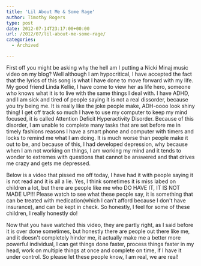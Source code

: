 ```yaml
---
title: 'Lil About Me & Some Rage'
author: Timothy Rogers
type: post
date: 2012-07-14T23:17:00+00:00
url: /2012/07/lil-about-me-some-rage/
categories:
  - Archived

---
```

First off you might be asking why the hell am I putting a Nicki Minaj music video on my blog? Well although I am hypocritical, I have accepted the fact that the lyrics of this song is what I have done to move forward with my life. My good friend Linda Kellie, I have come to view her as life hero, someone who knows what it is to live with the same things I deal with. I have ADHD, and I am sick and tired of people saying it is not a real dissorder, because you try being me. It is really like the joke people make, ADH-oooo look shiny thing! I get off track so much I have to use my computer to keep my mind focused, it is called Attention Deficit Hyperactivity Disorder. Because of this disorder, I am unable to complete many tasks that are set before me in timely fashions reasons I have a smart phone and computer with timers and locks to remind me what I am doing. It is much worse than people make it out to be, and because of this, I had developed depression, why because when I am not working on things, I am working my mind and it tends to wonder to extremes with questions that cannot be answered and that drives me crazy and gets me depressed.

Below is a video that pissed me off today, I have had it with people saying it is not read and it is all a lie. Yes, I think sometimes it is miss labed on children a lot, but there are people like me who DO HAVE IT, IT IS NOT MADE UP!!! Please watch to see what these people say, it is something that can be treated with medication(which I can't afford because I don't have insurance), and can be kept in check. So honestly, I feel for some of these children, I really honestly do!

Now that you have watched this video, they are partly right, as I said before it is over done sometimes, but honestly there are people out there like me, and it doesn't completely hinder me, it actually make me a better more powerful individual, I can get things done faster, process things faster in my head, work on multiple things at once and complete on time, if I have it under control. So please let these people know, I am real, we are real!